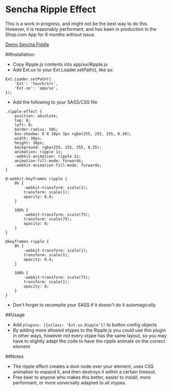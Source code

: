 # Sencha Ripple Effect

This is a work in progress, and might not be the best way to do this. However, it is reasonably performant, and has been in production in the Shop.com App for 6 months without issue. 

[Demo Sencha Fiddle](https://fiddle.sencha.com/#fiddle/l84)

##Installation:

- Copy Ripple.js contents into app/ux/Ripple.js
- Add Ext.ux to your Ext.Loader.setPath(), like so:

```
Ext.Loader.setPath({
    'Ext': 'touch/src',
    'Ext.ux': 'app/ux',
});
```

- Add the following to your SASS/CSS file
```
.ripple-effect {
    position: absolute;
    top: 0;
    left: 0;
    border-radius: 50%;
    box-shadow: 0 0 10px 3px rgba(255, 255, 255, 0.10);
    width: 30px;
    height: 30px;
    background: rgba(255, 255, 255, 0.35);
    animation: ripple 1s;
    -webkit-animation: ripple 1s;
    animation-fill-mode: forwards;
    -webkit-animation-fill-mode: forwards;
}

@-webkit-keyframes ripple {
    0% {
        -webkit-transform: scale(1);
        transform: scale(1);
        opacity: 0.4;
    }

    100% {
        -webkit-transform: scale(75);
        transform: scale(75);
        opacity: 0;
    }
}

@keyframes ripple {
    0% {
        -webkit-transform: scale(1);
        transform: scale(1);
        opacity: 0.4;
    }

    100% {
        -webkit-transform: scale(75);
        transform: scale(1);
        opacity: 0;
    }
}
```
- Don't forget to recompile your SASS if it doesn't do it automagically.

##Usage

- Add ```plugins: [{xclass: 'Ext.ux.Ripple'}]``` to button config objects
- By adding more allowed xtypes to the Ripple.js you could use this plugin in other ways, however not every xtype has the same layout, so you may have to slightly adapt the code to have the ripple animate on the correct element


##Notes
- The ripple effect creates a dom node over your element, uses CSS animation to expand it, and then destroys it within a certain timeout. 
- Free beer to anyone who makes this better, easier to install, more performant, or more universally adapted to all xtypes. 
